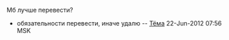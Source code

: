 Мб лучше перевести?

  - обязательности перевести, иначе удалю -- [Тёма](User:JB "wikilink")
    22-Jun-2012 07:56 MSK